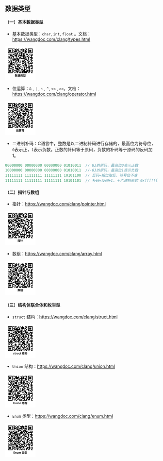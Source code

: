## 数据类型

#### （一）基本数据类型

- 基本数据类型：`char`, `int`, `float` 。文档：https://wangdoc.com/clang/types.html

<img src="images/datatype.png" alt="img" style="zoom: 25%;" />

- 位运算：`&` , `|` , `~` , `^`, `<<` , `>>`。文档：https://wangdoc.com/clang/operator.html

<img src="images/operator.png" alt="img" style="zoom: 25%;" />



- 二进制补码：C语言中，整数是以二进制补码进行存储的，最高位为符号位， `0`表示正，`1`表示负数。正数的补码等于原码，负数的补码等于原码的反码加1。

```c
00000000 00000000 00000000 01010011  // 83的原码，最高位0表示正数
10000000 00000000 00000000 01010011  //-83的原码，最高位1表示负数
11111111 11111111 11111111 10101100  // 反码=按位取反，符号位不变
11111111 11111111 11111111 10101101  // 补码=反码+1。十六进制形式 0xffffffad
```

#### （二）指针与数组

- 指针：https://wangdoc.com/clang/pointer.html

<img src="images/pointer.png" alt="img" style="zoom: 25%;" />

- 数组：https://wangdoc.com/clang/array.html

<img src="images/array.png" alt="img" style="zoom: 25%;" />

#### （三）结构体联合体和枚举型

- `struct` 结构：https://wangdoc.com/clang/struct.html

<img src="images/struct.png" alt="img" style="zoom: 25%;" />

- `Union` 结构：https://wangdoc.com/clang/union.html

<img src="images/union.png" alt="img" style="zoom: 25%;" />

- `Enum` 类型：https://wangdoc.com/clang/enum.html

<img src="images/enum" alt="img" style="zoom: 25%;" />

